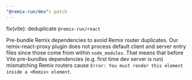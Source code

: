 ```yaml
---
"@remix-run/dev": patch
---
```


fix(vite): deduplicate `@remix-run/react`

Pre-bundle Remix dependencies to avoid Remix router duplicates.
Our remix-react-proxy plugin does not process default client and
server entry files since those come from within `node_modules`.
That means that before Vite pre-bundles dependencies (e.g. first time dev server is run)
mismatching Remix routers cause `Error: You must render this element inside a <Remix> element`.
